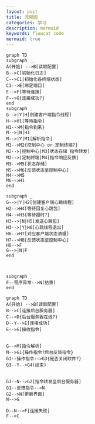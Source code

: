 ```yaml
---
layout: post
title: 流程图
categories: 学习
description: mermaid
keywords: flowcat code
mermaid: true
---
```





<head>
    <script src="https://cdn.mathjax.org/mathjax/latest/MathJax.js?config=TeX-AMS-MML_HTMLorMML" type="text/javascript"></script>
    <script type="text/x-mathjax-config">
        MathJax.Hub.Config({
            tex2jax: {
            skipTags: ['script', 'noscript', 'style', 'textarea', 'pre'],
            inlineMath: [['$','$']]
            }
        });
    </script>
    <script src="//unpkg.com/mermaid@8.4.8/dist/mermaid.min.js"></script>
	<script>mermaid.initialize({startOnLoad:true});</script>
</head>



```mermaid
graph TD
subgraph __
A(开始) -->B[读取配置]
B-->C[初始化日志]
C-->C1[初始化各终端状态]
C1-->E[绑定端口]
E-->F[等待连接]
F-->G{连接成功?}
end 
subgraph _
G-->|Y|H[创建客户端指令线程]
H-->H1[等待指令]
H1-->M{指令到来}
M-->|N|H1
M-->|Y|M1[解析指令]
M1-->M2{控制中心 or 定制终端?}
M2-->|控制中心|M3[状态存储 指令转发]
M2-->|定制终端|M4[指令响应反馈]
M3-->M5[状态存储]
M5-->M6[反馈状态至控制中心]
M4-->M5
M6-->H1
end

subgraph _
G-->|Y|H2[创建客户端心跳线程]
H2-->H4[等待回复心跳包]
H4-->H3{等待超时?}
H3-->|N|H5[发送心跳包]
H3-->|Y|H6[心跳线程退出]
H6-->H7[对应客户端状态清理]
H7-->H8[反馈状态至控制中心]
H8-->F
G-->|N|F
end



subgraph _
F--程序异常-->N(结束)
end
```

 ```mermaid
graph TD
A(开始) -->B[读取配置]
B-->C[连接后台服务器]
C-->D{后台服务器在线?}
D--Y-->E[连接成功]
E-->G[接收指令]


G-->M[指令解析]
M-->G1{操作指令?后台反馈指令}
G1--操作指令-->G3{是否关闭软件?}
G3--Y-->G4(结束)


G3--N-->G2[指令转发至后台服务器]
G1--反馈指令-->N
G2-->N[更新界面]
N-->G

D--N-->F[连接失败]
F-->C

 ```